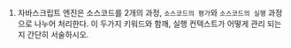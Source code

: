 1. 자바스크립트 엔진은 소스코드를 2개의 과정, `소스코드의 평가`와 `소스코드의 실행` 과정으로 나누어 처리한다. 이 두가지 키워드와 함깨, 실행 컨텍스트가 어떻게 관리 되는지 간단히 서술하시오.
